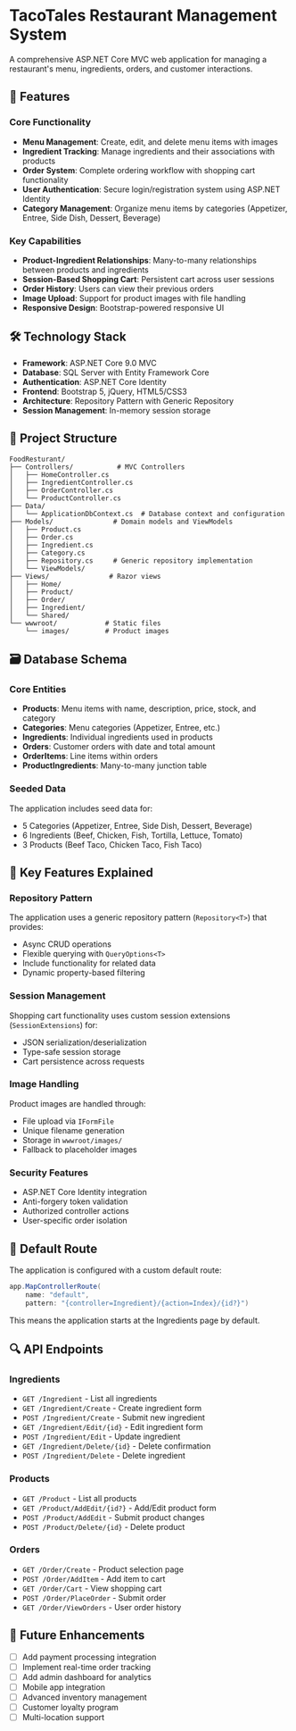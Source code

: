 # TacoTales Restaurant Management System

A comprehensive ASP.NET Core MVC web application for managing a restaurant's menu, ingredients, orders, and customer interactions.

## 🌮 Features

### Core Functionality
- **Menu Management**: Create, edit, and delete menu items with images
- **Ingredient Tracking**: Manage ingredients and their associations with products
- **Order System**: Complete ordering workflow with shopping cart functionality
- **User Authentication**: Secure login/registration system using ASP.NET Identity
- **Category Management**: Organize menu items by categories (Appetizer, Entree, Side Dish, Dessert, Beverage)

### Key Capabilities
- **Product-Ingredient Relationships**: Many-to-many relationships between products and ingredients
- **Session-Based Shopping Cart**: Persistent cart across user sessions
- **Order History**: Users can view their previous orders
- **Image Upload**: Support for product images with file handling
- **Responsive Design**: Bootstrap-powered responsive UI

## 🛠 Technology Stack

- **Framework**: ASP.NET Core 9.0 MVC
- **Database**: SQL Server with Entity Framework Core
- **Authentication**: ASP.NET Core Identity
- **Frontend**: Bootstrap 5, jQuery, HTML5/CSS3
- **Architecture**: Repository Pattern with Generic Repository
- **Session Management**: In-memory session storage

## 📁 Project Structure

```
FoodResturant/
├── Controllers/           # MVC Controllers
│   ├── HomeController.cs
│   ├── IngredientController.cs
│   ├── OrderController.cs
│   └── ProductController.cs
├── Data/
│   └── ApplicationDbContext.cs  # Database context and configuration
├── Models/               # Domain models and ViewModels
│   ├── Product.cs
│   ├── Order.cs
│   ├── Ingredient.cs
│   ├── Category.cs
│   ├── Repository.cs     # Generic repository implementation
│   └── ViewModels/
├── Views/               # Razor views
│   ├── Home/
│   ├── Product/
│   ├── Order/
│   ├── Ingredient/
│   └── Shared/
└── wwwroot/            # Static files
    └── images/         # Product images
```

## 🗃 Database Schema

### Core Entities
- **Products**: Menu items with name, description, price, stock, and category
- **Categories**: Menu categories (Appetizer, Entree, etc.)
- **Ingredients**: Individual ingredients used in products
- **Orders**: Customer orders with date and total amount
- **OrderItems**: Line items within orders
- **ProductIngredients**: Many-to-many junction table

### Seeded Data
The application includes seed data for:
- 5 Categories (Appetizer, Entree, Side Dish, Dessert, Beverage)
- 6 Ingredients (Beef, Chicken, Fish, Tortilla, Lettuce, Tomato)
- 3 Products (Beef Taco, Chicken Taco, Fish Taco)

## 🔧 Key Features Explained

### Repository Pattern
The application uses a generic repository pattern (`Repository<T>`) that provides:
- Async CRUD operations
- Flexible querying with `QueryOptions<T>`
- Include functionality for related data
- Dynamic property-based filtering

### Session Management
Shopping cart functionality uses custom session extensions (`SessionExtensions`) for:
- JSON serialization/deserialization
- Type-safe session storage
- Cart persistence across requests

### Image Handling
Product images are handled through:
- File upload via `IFormFile`
- Unique filename generation
- Storage in `wwwroot/images/`
- Fallback to placeholder images

### Security Features
- ASP.NET Core Identity integration
- Anti-forgery token validation
- Authorized controller actions
- User-specific order isolation

## 🎯 Default Route

The application is configured with a custom default route:
```csharp
app.MapControllerRoute(
    name: "default",
    pattern: "{controller=Ingredient}/{action=Index}/{id?}")
```

This means the application starts at the Ingredients page by default.

## 🔍 API Endpoints

### Ingredients
- `GET /Ingredient` - List all ingredients
- `GET /Ingredient/Create` - Create ingredient form
- `POST /Ingredient/Create` - Submit new ingredient
- `GET /Ingredient/Edit/{id}` - Edit ingredient form
- `POST /Ingredient/Edit` - Update ingredient
- `GET /Ingredient/Delete/{id}` - Delete confirmation
- `POST /Ingredient/Delete` - Delete ingredient

### Products
- `GET /Product` - List all products
- `GET /Product/AddEdit/{id?}` - Add/Edit product form
- `POST /Product/AddEdit` - Submit product changes
- `POST /Product/Delete/{id}` - Delete product

### Orders
- `GET /Order/Create` - Product selection page
- `POST /Order/AddItem` - Add item to cart
- `GET /Order/Cart` - View shopping cart
- `POST /Order/PlaceOrder` - Submit order
- `GET /Order/ViewOrders` - User order history


## 🚀 Future Enhancements

- [ ] Add payment processing integration
- [ ] Implement real-time order tracking
- [ ] Add admin dashboard for analytics
- [ ] Mobile app integration
- [ ] Advanced inventory management
- [ ] Customer loyalty program
- [ ] Multi-location support
